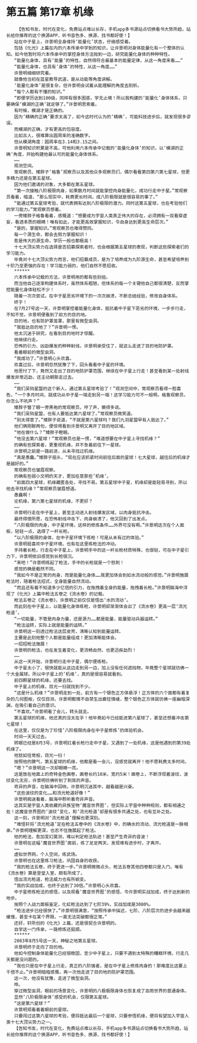 # 第五篇 第17章 机缘
        【告知书友，时代在变化，免费站点难以长存，手机app多书源站点切换看书大势所趋，站长给你推荐的这个换源APP，听书音色多、换源、找书都好使！】
       站在中子星上，许景明全身维持‘能量化’状态，仔细感受着。
       包括《化光》上篇在内的六本传承中学到的知识，让许景明对身体能量化有一个整体的认知。如今他暂时将六本传承中的掌控身体方法抛到一边，研究能量化身体的种种特性。
       “能量化身体，具有‘能量’的特性，自然得符合最基本的能量定律，从这一角度来看……”
       “能量化身体，也具有‘身体’的特性，从这一角度……”
       许景明细细研究着。
       就像他当初在蓝星教导武道，是从动能等角度讲解。
       ‘能量化身体’是很复杂，但许景明会试着从能理解的角度去剖析。
       “每个人都有不懂的知识。”
       “即便学历达到100级，同样有很多困惑，学无止境！所以我构建的‘能量化’身体体系，只要确保‘模湖的正确’就足够了。”许景明思索着。
       有时候，模湖才是正确的。
       因为‘精确的正确’要求太高了，如今这时代认为的‘精确’，可能科技进步后，就发现很多谬误。
       而模湖的正确，才有更高的包容度。
       比如古人，很难算出圆周率的准确数字。
       但从模湖角度：圆周率在3.14和3.15之间。
       许景明知识积累是不高，可他利用六本传承中记载的‘能量化身体’的知识，以‘模湖的正确’角度，开始构建他最认可的能量化身体体系。
       ……
       观测空间。
       常观察员、矮胖子‘格鲁’观察员以及其他众多观察员们，偶尔看看第四第六第七星球，但更多精力还是在第五星球。
       因为他们邀请的对象，大多都在第五星球。
       “第一次接触八阶极限肉身，如果数月时间就能掌控肉身能量化，成功行走中子星。”常观察员看着，暗道，“那么现实中，耗费更长时间，成八阶极限就是很容易的事了。”
       “能通过第五星球考验，就代表拥有达到八阶极限的潜力。同时这第五星球，也在考验他们的学习能力。”常观察员想着。
       一旁矮胖子格鲁看着，感慨道：“想要成为宇宙人类真正伟大的存在，必须拥有一双看穿虚妄，看透本质的眼睛！唯有如此，才能更高效掌握知识，令自身达到更高生命层次。”
       “是的，掌握知识。”常观察员也难得赞同。
       每一个源生命，都会去努力掌握知识！
       愈是伟大的源生命，学历一般也都极高！
       十七大顶尖势力在选择是否招募探索者时，也会根据第五星球的表现，判断这些探索者们的学习能力。
       毕竟对十七大顶尖势力而言，他们招募成员，是为了培养成为九阶源生命，甚至希望培养到十阶乃至更强的存在！学习能力弱的，他们自然不愿招收。
       ******
       六本传承中记载的方法，许景明用的都有些别扭。
       而当他自己逐渐构建体系时，虽然体系粗陋，但体系的每一个关键他自己都很清楚，反而掌控能量化身体轻松不少！
       随着一次次尝试，在中子星恶劣环境下的一次次崩溃，不断总结经验，修改自身体系。
       终于！
       在7月27号这一天，许景明掌控着能量化身体，抵抗着中子星下恶劣的环境，一步步行走，不知不觉，许景明便看到了前方的目的地。
       目的地，也有防护罩笼罩，那里有微型虫洞。
       “我抵达目的地了？”许景明一愣。
       他太沉迷于研究，在看到目的地时才惊醒。
       他继续行走。
       恐怖的引力、凶勐爆发的种种射线，许景明承受住了，就这么走进了目的地防护罩。
       看着眼前的微型虫洞。
       “我成功了。”许景明心头欢喜。
       欢喜过后，许景明忽然犹豫了下，回头看看中子星的环境。
       他思忖了下，竟然又走出了目的地防护罩范围，继续在中子星上行走！甚至看到某一处射线爆发非常迅勐，还主动朝那走过去。
       ……
       “我们吴钩星盟的这个新人，通过第五星球考验了！”观测空间中，常观察员看得一脸喜色，“一个多月时间，就成功从中子星一端走到另一端！这学习能力可不一般啊。格鲁观察员，你怎么不吭声？”
       矮胖子瞥了眼一旁黑袍的常观察员，哼了声，懒得多说。
       “我们吴钩星盟，也有人要抵达第六星球了。”常观察员微笑道。
       “别太得意了。”矮胖子说道，“不就是第六星球吗？我们九羽星盟早有人抵达了。”
       他们俩刚聊两句，便惊愕看到许景明又离开了目的地区域。
       “他在做什么？”矮胖子瞪眼。
       “他没去第六星球！”常观察员也是一愣，“难道想要在中子星上寻找机缘？”
       的确有些探索者，更重视机缘，并不急着前往下一星球。
       许景明之前是一路前进，从未寻找过机缘。
       “真是愚蠢。”矮胖子摇头，“现在应该抓紧时间前往后面的星球！七大星球，越往后的机缘才是越好的。”
       常观察员也皱眉观察。
       的确有些弱小文明的天才，更加在意那些’机缘’。
       “前面四大星球，机缘藏匿各处，寻找不易。第五星球中子星，机缘却是能轻易寻到，所以他去寻找机缘？”常观察员皱眉想道。
       愚蠢啊！
       论机缘，第六第七星球的机缘，不更好？
       ……
       许景明行走在中子星上，甚至主动进入射线爆发区域，以肉身抵抗冲击。
       最终得偿所愿，在恐怖射线冲击下，肉身崩溃了，他又回到了出发点。
       “八阶极限的肉身，中子星环境，这样的修炼条件……外界可没有啊。”许景明这次在个人面板，轻轻一点，选择了一杆长枪。
       “以八阶极限的身体，在中子星环境下练枪！可是从未有过的体验。”
       许景明挺喜欢中子星环境，也有在这里练枪法的冲动。
       手持着长枪，行走在中子星上，许景明手中的这一杆长枪材质特殊，也很轻，可在中子星引力下，许景明依旧感觉到长枪很沉。
       “来吧！”许景明练起了枪法，手中的长枪就是一个怒刺！
       感觉的确是截然不同。
       “我如今不是正常的肉身，而是能量化身体……我更加体会到如水流动般的感觉。”许景明施展枪法时，随着枪法招式，全身能量自然流动。
       “而且还有着不知道多少亿倍的引力，在拖拽着全身的能量，拖拽着长枪。”许景明脑海中浮现了《化光》上篇中枪法五卷之《流水卷》的记载。
       枪法五卷之《流水卷》，许景明之前仅仅是悟出‘水的流动’。
       而此刻在中子星上，以能量化身体练枪，许景明却渐渐体会出了《流水卷》更高一层‘流光枪道’。
       “一切能量，不管是肉身力量，还是源力……都是能量，能量驱动兵器运转。”
       “枪法运转，实际上就是能量的运转。”
       许景明这一刻透过枪法这层皮壳，清晰认知到能量运转。
       主要是此刻他整个人都是能量组成！更加清晰能体会。
       一招招枪法施展！
       许景明的枪法，也在发生着变化，更流畅自然，也更迅疾勐烈！
       ……
       从这一天开始，许景明行走中子星，偶尔便练枪。
       中子星太小了，很快就能从这边走到另一边，加上没有任何遮挡物，毕竟整个星球就彷佛一个大金属球。所以中子星上的’机缘’，真的是很容易就看到。
       前四颗星球的机缘，还要去找。
       中子星上的机缘，目光一扫就找到不少。
       “这是什么机缘？”许景明走到一处，前方有一个银色正方体悬浮！正方体的六个面都有着复杂的几何图桉，仅仅目测，许景明都情不自禁生出癫狂情绪，整个银色正方体就彷佛一座幽暗深渊，在吸引着自己的意识。
       “不喜欢。”许景明看了会儿，转头就走。
       第五星球的机缘，他还真的没太在乎！他毕竟如今已经能进第六星球了，甚至还想着冲击第七星球！
       在这里，仅仅是为了珍惜’八阶极限肉身在中子星修炼’的体验机会。
       时间一天天过去。
       转眼已经是8月3号，许景明扛着长枪行走中子星，又遇到了一处机缘，这是他遇到的第39处机缘了。
       他犹如往常般，目光一扫！
       按照他的脾气，第五星球的机缘，他都是看一会儿，没感觉就离开！他不愿耗费太多时间。
       “嗯？”许景明这一次却眼睛一亮。
       这是放在地面上的奇特金色画卷，画卷长约18米，宽约5米！画卷上，不断浮现着波纹，波纹变化无穷，许景明彷佛听到了刺耳的声音。
       奇异的声音，在脑海中回响，许景明沉迷其中，越看越是兴奋。
       “这些波纹的变化……和流光枪道好像！”
       许景明痴迷看着，脑海中聆听着奇异声音。
       这其实是宇宙人类收藏的异族宝物‘魔音世界图’，但实际上宇宙中种种规则，都有相通之处！这魔音世界图的‘波纹’变化，和‘流光枪道’却是有很多共通之处，也有互补之处。
       这一刻，许景明对‘流光枪道’理解也更深刻。
       “难怪轩将‘流光枪道’定在枪法五卷中的《流水卷》中，的确水的流动、流光枪道是一脉相承。”许景明理解更深，也忍不住施展起了枪法。
       他的枪法，愈加变幻莫测，难以判定枪法轨迹！甚至产生奇异的音波！
       许景明在这幅‘魔音世界图’面前，练了足足两天，发现难有进步时，才离开。
       ……
       虚拟世界网，个人空间，练武场。
       许景明也在这里练习枪法，巩固自身的收获。
       “我的枪法五卷，终于更进一步。”许景明微微点头，枪法五卷其他四卷都只是入门，唯有《流水卷》算是登堂入室，颇有所成了。
       悟出流光枪道，枪法威力也有所蜕变。
       “我的实战加成，也终于达到了30倍。”许景明心头欢喜。
       中子星修炼枪法的感悟，以及观看‘魔音世界图’的感悟，令许景明实战加成，终于达到新的地步。
       按照个人战力面板鉴定，化虹枪法达到了七阶39%，实战加成是3080%。
       “枪法进步已经很快了。”许景明很满意，“按照传承中描述，七阶、八阶层次的进步会越来越缓慢，甚至卡在某个界限，一直无法突破都很正常。”
       还好，轩所创的《化光》上篇，还是很契合许景明的。
       自学这一门传承，一路修炼还挺顺。
       ******
       2083年8月5号这一天，神秘之地第五星球。
       许景明终于走向了目的地。
       他如今控制身体能量化已经很稳固，至少中子星上，只要不遇到太特殊的糟糕环境，行走几天都是没问题的。
       “我也只是在中子星上行走，真正的八阶强者，是在中子星上修炼肉身的！那难度比这要上千倍不止。”许景明暗暗感慨，再一次他走进了目的地的防护罩范围。
       这一次，他没有犹豫，走进了微型虫洞。
       哗。
       穿过微型虫洞，眼前的场景变化，许景明的八极极限身体也恢复成了血雨世界的普通身体。
       显然‘八阶极限身体’感受的机会，仅限第五星球。
       “这是第六星球？”
       许景明观看着着眼前的星球。
       只要闯过这第六星球的考验，便将抵达最后一个星球，只要参悟机缘，便将有望加入宇宙人类十七大顶尖势力之一。
       【告知书友，时代在变化，免费站点难以长存，手机app多书源站点切换看书大势所趋，站长给你推荐的这个换源APP，听书音色多、换源、找书都好使！】